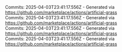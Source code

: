 Commits: 2025-04-03T23:41:17.556Z - Generated via https://github.com/marketplace/actions/artificial-grass
<br>
Commits: 2025-04-03T23:41:17.556Z - Generated via https://github.com/marketplace/actions/artificial-grass
<br>
Commits: 2025-04-03T23:41:17.556Z - Generated via https://github.com/marketplace/actions/artificial-grass
<br>
Commits: 2025-04-03T23:41:17.556Z - Generated via https://github.com/marketplace/actions/artificial-grass
<br>
